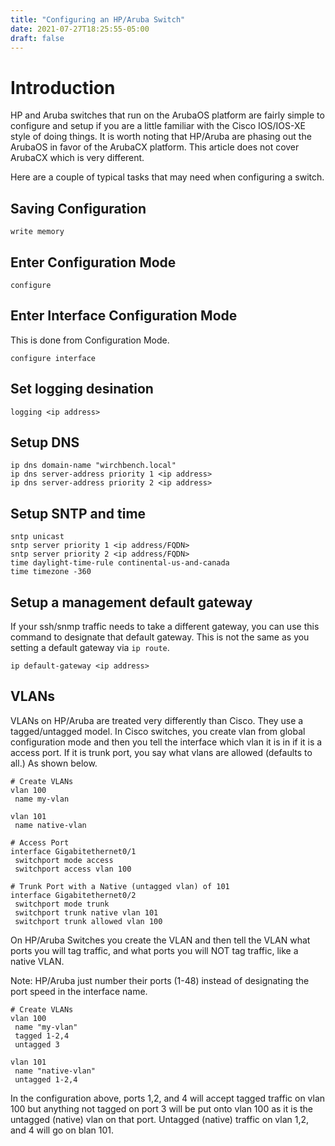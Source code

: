 ```yaml
---
title: "Configuring an HP/Aruba Switch"
date: 2021-07-27T18:25:55-05:00
draft: false
---
```


# Introduction

HP and Aruba switches that run on the ArubaOS platform are fairly simple to configure and setup if you are a little familiar with the Cisco IOS/IOS-XE style of doing things.  It is worth noting that HP/Aruba are phasing out the ArubaOS in favor of the ArubaCX platform.  This article does not cover ArubaCX which is very different.

Here are a couple of typical tasks that may need when configuring a switch.

## Saving Configuration
`write memory`

## Enter Configuration Mode
`configure`

## Enter Interface Configuration Mode
This is done from Configuration Mode.

`configure interface`

## Set logging desination
`logging <ip address>`

## Setup DNS
```
ip dns domain-name "wirchbench.local"
ip dns server-address priority 1 <ip address>
ip dns server-address priority 2 <ip address>
```

## Setup SNTP and time
```
sntp unicast
sntp server priority 1 <ip address/FQDN>
sntp server priority 2 <ip address/FQDN>
time daylight-time-rule continental-us-and-canada
time timezone -360
```

## Setup a management default gateway

If your ssh/snmp traffic needs to take a different gateway, you can use this command to designate that default gateway.  This is not the same as you setting a default gateway via `ip route`.

`ip default-gateway <ip address>`

## VLANs

VLANs on HP/Aruba are treated very differently than Cisco.  They use a tagged/untagged model.  In Cisco switches, you create vlan from global configuration mode and then you tell the interface which vlan it is in if it is a access port.  If it is trunk port, you say what vlans are allowed (defaults to all.)  As shown below.

```
# Create VLANs
vlan 100
 name my-vlan

vlan 101
 name native-vlan

# Access Port
interface Gigabitethernet0/1
 switchport mode access
 switchport access vlan 100

# Trunk Port with a Native (untagged vlan) of 101
interface Gigabitethernet0/2
 switchport mode trunk
 switchport trunk native vlan 101
 switchport trunk allowed vlan 100
```
On HP/Aruba Switches you create the VLAN and then tell the VLAN what ports you will tag traffic, and what ports you will NOT tag traffic, like a native VLAN.

Note:  HP/Aruba just number their ports (1-48) instead of designating the port speed in the interface name.

```
# Create VLANs
vlan 100
 name "my-vlan"
 tagged 1-2,4
 untagged 3

vlan 101
 name "native-vlan"
 untagged 1-2,4
```
In the configuration above, ports 1,2, and 4 will accept tagged traffic on vlan 100 but anything not tagged on port 3 will be put onto vlan 100 as it is the untagged (native) vlan on that port.  Untagged (native) traffic on vlan 1,2, and 4 will go on blan 101.
